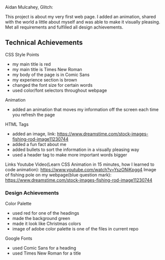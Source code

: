 Aidan Mulcahey, Glitch: 

This project is about my very first web page. I added an animation, shared with the world a little about myself and was able to make it visually pleasing. Met all requirements and fulfilled all design achievements.

## Technical Achievements
CSS Style Points 
- my main title is red 
- my main title is Times New Roman 
- my body of the page is in Comic Sans
- my experience section is brown 
- changed the font size for certain words 
- used color/font selectors throughout webpage 

Animation 
- added an animation that moves my information off the screen each time you refresh the page 

HTML Tags 
- added an image, link: https://www.dreamstime.com/stock-images-fishing-rod-image11230744
- added a fun fact about me 
- added bullets to sort the information in a visually pleasing way 
- used a header tag to make more important words bigger 

Links
Youtube Video(Learn CSS Animation in 15 minutes, how I learned to code animation): https://www.youtube.com/watch?v=YszONjKpgg4
Image of fishing pole on my webpage(blue question mark): https://www.dreamstime.com/stock-images-fishing-rod-image11230744

### Design Achievements
Color Palette 
- used red for one of the headings 
- made the background green
- made it look like Christmas colors 
- image of adobe color palette is one of the files in current repo

Google Fonts 
- used Comic Sans for a heading 
- used Times New Roman for a title 

